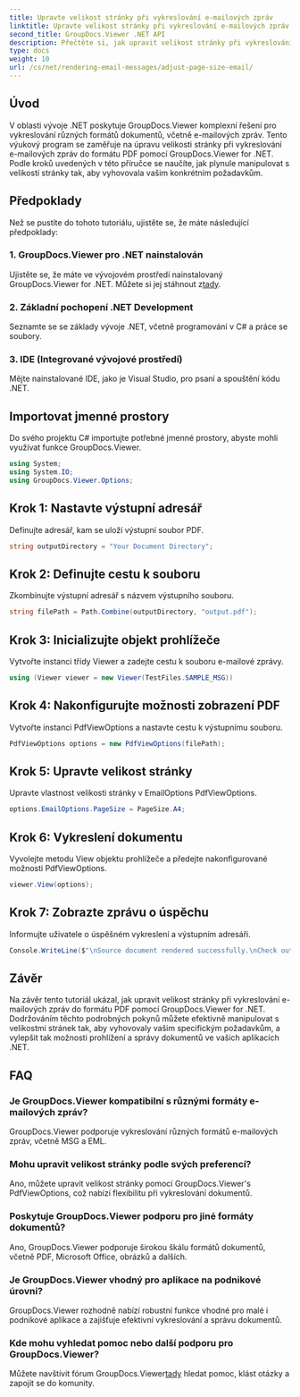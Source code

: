 ```yaml
---
title: Upravte velikost stránky při vykreslování e-mailových zpráv
linktitle: Upravte velikost stránky při vykreslování e-mailových zpráv
second_title: GroupDocs.Viewer .NET API
description: Přečtěte si, jak upravit velikost stránky při vykreslování e-mailových zpráv do PDF pomocí GroupDocs.Viewer for .NET. Zvyšte efektivitu prohlížení dokumentů.
type: docs
weight: 10
url: /cs/net/rendering-email-messages/adjust-page-size-email/
---
```

## Úvod
V oblasti vývoje .NET poskytuje GroupDocs.Viewer komplexní řešení pro vykreslování různých formátů dokumentů, včetně e-mailových zpráv. Tento výukový program se zaměřuje na úpravu velikosti stránky při vykreslování e-mailových zpráv do formátu PDF pomocí GroupDocs.Viewer for .NET. Podle kroků uvedených v této příručce se naučíte, jak plynule manipulovat s velikostí stránky tak, aby vyhovovala vašim konkrétním požadavkům.
## Předpoklady
Než se pustíte do tohoto tutoriálu, ujistěte se, že máte následující předpoklady:
### 1. GroupDocs.Viewer pro .NET nainstalován
 Ujistěte se, že máte ve vývojovém prostředí nainstalovaný GroupDocs.Viewer for .NET. Můžete si jej stáhnout z[tady](https://releases.groupdocs.com/viewer/net/).
### 2. Základní pochopení .NET Development
Seznamte se se základy vývoje .NET, včetně programování v C# a práce se soubory.
### 3. IDE (Integrované vývojové prostředí)
Mějte nainstalované IDE, jako je Visual Studio, pro psaní a spouštění kódu .NET.

## Importovat jmenné prostory
Do svého projektu C# importujte potřebné jmenné prostory, abyste mohli využívat funkce GroupDocs.Viewer.

```csharp
using System;
using System.IO;
using GroupDocs.Viewer.Options;
```

## Krok 1: Nastavte výstupní adresář
Definujte adresář, kam se uloží výstupní soubor PDF.
```csharp
string outputDirectory = "Your Document Directory";
```
## Krok 2: Definujte cestu k souboru
Zkombinujte výstupní adresář s názvem výstupního souboru.
```csharp
string filePath = Path.Combine(outputDirectory, "output.pdf");
```
## Krok 3: Inicializujte objekt prohlížeče
Vytvořte instanci třídy Viewer a zadejte cestu k souboru e-mailové zprávy.
```csharp
using (Viewer viewer = new Viewer(TestFiles.SAMPLE_MSG))
```
## Krok 4: Nakonfigurujte možnosti zobrazení PDF
Vytvořte instanci PdfViewOptions a nastavte cestu k výstupnímu souboru.
```csharp
PdfViewOptions options = new PdfViewOptions(filePath);
```
## Krok 5: Upravte velikost stránky
Upravte vlastnost velikosti stránky v EmailOptions PdfViewOptions.
```csharp
options.EmailOptions.PageSize = PageSize.A4;
```
## Krok 6: Vykreslení dokumentu
Vyvolejte metodu View objektu prohlížeče a předejte nakonfigurované možnosti PdfViewOptions.
```csharp
viewer.View(options);
```
## Krok 7: Zobrazte zprávu o úspěchu
Informujte uživatele o úspěšném vykreslení a výstupním adresáři.
```csharp
Console.WriteLine($"\nSource document rendered successfully.\nCheck output in {outputDirectory}.");
```

## Závěr
Na závěr tento tutoriál ukázal, jak upravit velikost stránky při vykreslování e-mailových zpráv do formátu PDF pomocí GroupDocs.Viewer for .NET. Dodržováním těchto podrobných pokynů můžete efektivně manipulovat s velikostmi stránek tak, aby vyhovovaly vašim specifickým požadavkům, a vylepšit tak možnosti prohlížení a správy dokumentů ve vašich aplikacích .NET.
## FAQ
### Je GroupDocs.Viewer kompatibilní s různými formáty e-mailových zpráv?
GroupDocs.Viewer podporuje vykreslování různých formátů e-mailových zpráv, včetně MSG a EML.
### Mohu upravit velikost stránky podle svých preferencí?
Ano, můžete upravit velikost stránky pomocí GroupDocs.Viewer's PdfViewOptions, což nabízí flexibilitu při vykreslování dokumentů.
### Poskytuje GroupDocs.Viewer podporu pro jiné formáty dokumentů?
Ano, GroupDocs.Viewer podporuje širokou škálu formátů dokumentů, včetně PDF, Microsoft Office, obrázků a dalších.
### Je GroupDocs.Viewer vhodný pro aplikace na podnikové úrovni?
GroupDocs.Viewer rozhodně nabízí robustní funkce vhodné pro malé i podnikové aplikace a zajišťuje efektivní vykreslování a správu dokumentů.
### Kde mohu vyhledat pomoc nebo další podporu pro GroupDocs.Viewer?
 Můžete navštívit fórum GroupDocs.Viewer[tady](https://forum.groupdocs.com/c/viewer/9) hledat pomoc, klást otázky a zapojit se do komunity.